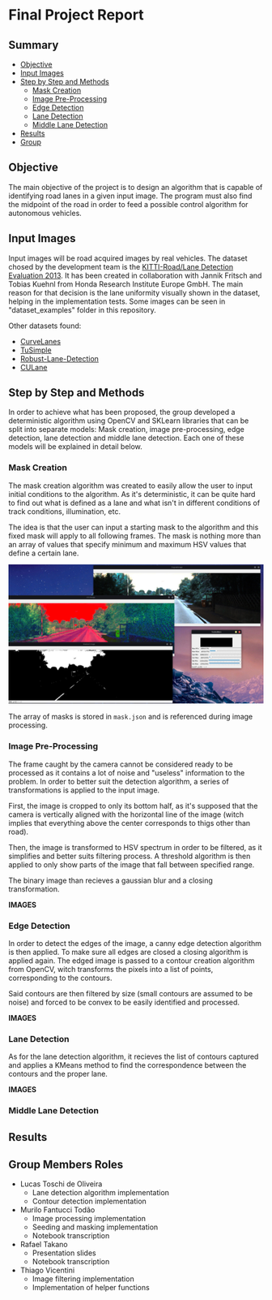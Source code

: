# Final Project Report

## Summary
- [Objective](#objective)
- [Input Images](#input-images)
- [Step by Step and Methods](#step-by-step)
  * [Mask Creation](#mask-creation)
  * [Image Pre-Processing](#pre-processing)
  * [Edge Detection](#edge-detection)
  * [Lane Detection](#lane-detection)
  * [Middle Lane Detection](#middle-lane-detection)
- [Results](#results)
- [Group](#group-members-roles)

## <a id="objective"></a> Objective

The main objective of the project is to design an algorithm that is capable of identifying 
road lanes in a given input image. The program must also find the midpoint of the road 
in order to feed a possible control algorithm for autonomous vehicles.

## <a id="input-images"></a> Input Images

Input images will be road acquired images by real vehicles. 
The dataset chosed by the development team is the 
[KITTI-Road/Lane Detection Evaluation 2013](https://www.kaggle.com/datasets/tryingit/roadlane-detection-evaluation-2013?resource=download). 
It has been created in collaboration with Jannik Fritsch and Tobias Kuehnl from Honda Research Institute Europe GmbH. 
The main reason for that decision is the lane uniformity visually shown in the dataset, helping in the implementation tests. 
Some images can be seen in "dataset_examples" folder in this repository.

Other datasets found:
- [CurveLanes](https://github.com/SoulmateB/CurveLanes)
- [TuSimple](https://github.com/TuSimple/tusimple-benchmark)
- [Robust-Lane-Detection](https://github.com/qinnzou/Robust-Lane-Detection/blob/master/README.md)
- [CULane](https://xingangpan.github.io/projects/CULane.html)


## <a id="step-by-step"></a> Step by Step and Methods

In order to achieve what has been proposed, the group developed a deterministic algorithm using OpenCV and SKLearn libraries
that can be split into separate models: Mask creation, image pre-processing, edge detection, lane detection and middle lane
detection. Each one of these models will be explained in detail below.

### Mask Creation

The mask creation algorithm was created to easily allow the user to input initial conditions to the algorithm. As it's
deterministic, it can be quite hard to find out what is defined as a lane and what isn't in different conditions of track conditions,
illumination, etc.

The idea is that the user can input a starting mask to the algorithm and this fixed mask will apply to all following frames.
The mask is nothing more than an array of values that specify minimum and maximum HSV values that define a certain lane.

![](img/mask.jpeg)

The array of masks is stored in ```mask.json``` and is referenced during image processing.

### Image Pre-Processing

The frame caught by the camera cannot be considered ready to be processed as it contains a lot
of noise and "useless" information to the problem. In order to better suit the detection algorithm, a series
of transformations is applied to the input image.

First, the image is cropped to only its bottom half, as it's supposed that the camera is vertically aligned with
the horizontal line of the image (witch implies that everything above the center corresponds to thigs other than road).

Then, the image is transformed to HSV spectrum in order to be filtered, as it simplifies and better suits filtering process.
A threshold algorithm is then applied to only show parts of the image that fall between specified range.

The binary image than recieves a gaussian blur and a closing transformation.

<b> IMAGES </b>

### Edge Detection

In order to detect the edges of the image, a canny edge detection algorithm is then applied. To make sure all edges are
closed a closing algorithm is applied again. The edged image is passed to a contour creation algorithm from OpenCV, witch
transforms the pixels into a list of points, corresponding to the contours.

Said contours are then filtered by size (small contours are assumed to be noise) and forced to be convex to be easily
identified and processed.

<b> IMAGES </b>

### Lane Detection

As for the lane detection algorithm, it recieves the list of contours captured and applies a KMeans method to
find the correspondence between the contours and the proper lane.

<b> IMAGES </b>

### Middle Lane Detection


## Results



## Group Members Roles

- Lucas Toschi de Oliveira
    * Lane detection algorithm implementation
    * Contour detection implementation
- Murilo Fantucci Todão
    * Image processing implementation
    * Seeding and masking implementation
    * Notebook transcription
- Rafael Takano
    * Presentation slides
    * Notebook transcription
- Thiago Vicentini
    * Image filtering implementation
    * Implementation of helper functions
